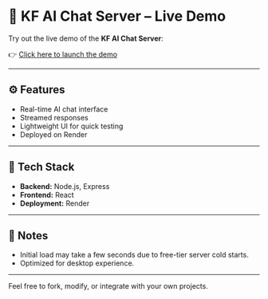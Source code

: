 # 🧠 KF AI Chat Server – Live Demo

Try out the live demo of the **KF AI Chat Server**:

👉 [Click here to launch the demo](https://kf-ai-server-chat.onrender.com/)

---

## ⚙️ Features
- Real-time AI chat interface
- Streamed responses
- Lightweight UI for quick testing
- Deployed on Render

---

## 🔗 Tech Stack
- **Backend:** Node.js, Express
- **Frontend:** React
- **Deployment:** Render

---

## 📌 Notes
- Initial load may take a few seconds due to free-tier server cold starts.
- Optimized for desktop experience.

---

Feel free to fork, modify, or integrate with your own projects.
